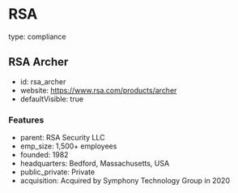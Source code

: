 # RSA
type: compliance

## RSA Archer
- id: rsa_archer
- website: https://www.rsa.com/products/archer
- defaultVisible: true

### Features
- parent: RSA Security LLC
- emp_size: 1,500+ employees
- founded: 1982
- headquarters: Bedford, Massachusetts, USA
- public_private: Private
- acquisition: Acquired by Symphony Technology Group in 2020
